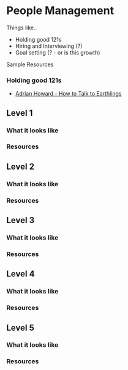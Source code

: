 # People Management

Things like..
- Holding good 121s
- Hiring and Interviewing (?)
- Goal setting (? - or is this growth)

Sample Resources

### Holding good 121s
- [Adrian Howard - How to Talk to Earthlings](https://www.youtube.com/watch?v=B1wgGzO6SIg)

## Level 1

### What it looks like

### Resources

## Level 2

### What it looks like

### Resources

## Level 3

### What it looks like

### Resources

## Level 4

### What it looks like

### Resources

## Level 5

### What it looks like

### Resources